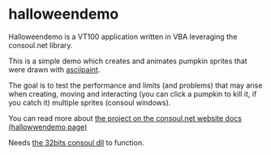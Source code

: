 # halloweendemo

Halloweendemo is a VT100 application written in VBA leveraging the consoul.net library.

This is a simple demo which creates and animates pumpkin sprites that were drawn with [asciipaint](https://github.com/francescofoti/asciipaint).

The goal is to test the performance and limits (and problems) that may arise when creating, moving and interacting (you can click a pumpkin to kill it, if you catch it) multiple sprites (consoul windows).

You can read more about [the project on the consoul.net website docs (hallowwendemo page)](https://consoul.net/docs/demos/halloweendemo.htm)

Needs [the 32bits consoul dll](https://consoul.net/docs/downloads/) to function.
